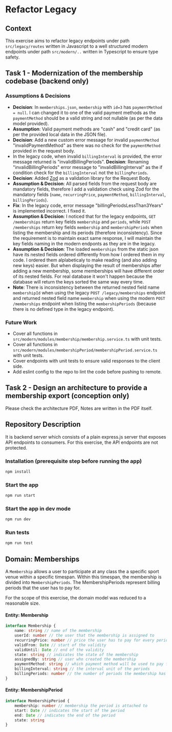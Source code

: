 # Refactor Legacy

## Context

This exercise aims to refactor legacy endpoints under path `src/legacy/routes` written in Javascript to a well structured modern endpoints under path `src/modern/..` written in Typescript to ensure type safety.


## Task 1 - Modernization of the membership codebase (backend only)
### Assumptions & Decisions
- **Decision**: In `memberships.json`, `membership` with `id=3` has `paymentMethod = null`. I can changed it to one of the valid payment methods as the `paymentMethod` should be a valid string and not nullable (as per the data model provided).
- **Assumption**: Valid payment methods are "cash" and "credit card" (as per the provided local data in the JSON file).
- **Decision**: Add a new custom error message for invalid `paymentMethod` "invalidPaymentMethod" as there was no check for the `paymentMethod` provided in the request body.
- In the legacy code, when invalid `billingInterval` is provided, the error message returned is "invalidBillingPeriods". **Decision**: Renaming "invalidBillingPeriods" error message to "invalidBillingInterval" as the if condition check for the `billingInterval` not the `billingPeriods`.
- **Decision**: Added [Zod](https://zod.dev/) as a validation library for the Request Body.
- **Assumption & Decision**: All parsed fields from the request body are mandatory fields, therefore I add a validation check using Zod for the mandatory fields (`name`, `recurringPrice`, `paymentMethod`, `billingInterval`, `billingPeriods`).
- **Fix**: In the legacy code, error message "billingPeriodsLessThan3Years" is implemented incorrect. I fixed it.
- **Assumption & Decision**: I noticed that for the legacy endpoints, `GET /memberships` return key fields `membership` and `periods`, while `POST /memberships` return key fields `membership` and `membershipPeriods` when listing the membership and its periods (therefore inconsistency). Since the requirement is to maintain exact same response, I will maintain the key fields naming in the modern endponts as they are in the legacy.
- **Assumption & Decision**: The loaded `memberships` from the static json have its nested fields ordered differently from how I ordered them in my code. I ordered them alplabeticaly to make reading (and also adding new keys) easier. But when displaying the result of memberships after adding a new membership, some memberships will have different order of its nested fields. For real database it won't happen because the database will return the keys sorted the same way every time.
- **Note**: There is inconsistency between the returned nested field name `membershipId` when using the legacy `POST /legacy/memberships` endpoint and returned nested field name `membership` when using the modern `POST /memberships` endpoint when listing the `membershipPeriods` (because there is no defined type in the legacy endpoint).

### Future Work
- Cover all functions in `src/modern/modules/membership/membership.service.ts` with unit tests.
- Cover all functions in `src/modern/modules/membershipPeriod/membershipPeriod.service.ts` with unit tests.
- Cover endpoints with unit tests to ensure valid responses to the client side.
- Add eslint config to the repo to lint the code before pushing to remote.


## Task 2 - Design an architecture to provide a membership export (conception only)
Please check the architecture PDF, Notes are written in the PDF itself.


## Repository Description
It is backend server which consists of a plain express.js server that exposes API endpoints to consumers.
For this exercise, the API endpoints are not protected.

### Installation (prerequisite step before running the app)

```sh
npm install
```

### Start the app

```sh
npm run start
```

### Start the app in dev mode

```sh
npm run dev
```

### Run tests
```sh
npm run test
```

## Domain: Memberships

A `Membership` allows a user to participate at any class the a specific sport venue within a specific timespan. Within this timespan, the membership is divided into `MembershipPeriods`. The MembershipPeriods represent billing periods that the user has to pay for.

For the scope of this exercise, the domain model was reduced to a reasonable size. 

#### Entity: Membership
```ts
interface Membership {
    name: string // name of the membership
    userId: number // the user that the membership is assigned to
    recurringPrice: number // price the user has to pay for every period
    validFrom: Date // start of the validity
    validUntil: Date // end of the validity
    state: string // indicates the state of the membership
    assignedBy: string // user who created the membership
    paymentMethod: string // which payment method will be used to pay for the periods
    billingInterval: string // the interval unit of the periods
    billingPeriods: number // the number of periods the membership has
}
```

#### Entity: MembershipPeriod
```ts
interface MembershipPeriod {
    membership: number // membership the period is attached to
    start: Date // indicates the start of the period
    end: Date // indicates the end of the period
    state: string
}
```
